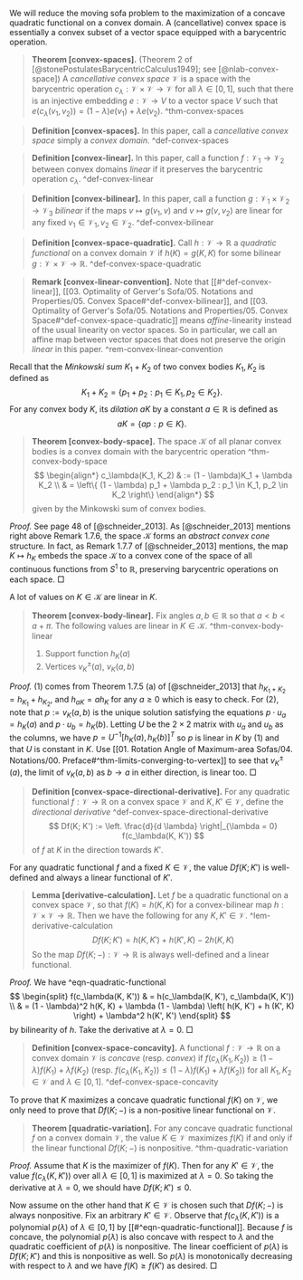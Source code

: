 We will reduce the moving sofa problem to the maximization of a concave quadratic functional on a convex domain. A (cancellative) convex space is essentially a convex subset of a vector space equipped with a barycentric operation.

> __Theorem [convex-spaces].__ (Theorem 2 of [@stonePostulatesBarycentricCalculus1949]; see [@nlab-convex-space]) A _cancellative convex space_ $\mathcal{V}$ is a space with the barycentric operation $c_\lambda : \mathcal{V} \times \mathcal{V} \to \mathcal{V}$ for all $\lambda \in [0, 1]$, such that there is an injective embedding $e : \mathcal{V} \to V$ to a vector space $V$ such that $e(c_{\lambda}(v_1, v_2)) = (1 - \lambda) e(v_1) + \lambda e(v_2)$. ^thm-convex-spaces

> __Definition [convex-spaces].__ In this paper, call a _cancellative convex space_ simply a _convex domain_. ^def-convex-spaces

> __Definition [convex-linear].__ In this paper, call a function $f : \mathcal{V}_1 \to \mathcal{V}_2$ between convex domains _linear_ if it preserves the barycentric operation $c_\lambda$. ^def-convex-linear

> __Definition [convex-bilinear].__ In this paper, call a function $g : \mathcal{V}_1 \times \mathcal{V}_2 \to \mathcal{V}_3$ _bilinear_ if the maps $v \mapsto g(v_1, v)$ and $v \mapsto g(v, v_2)$ are linear for any fixed $v_1 \in \mathcal{V}_1, v_2 \in \mathcal{V}_2$. ^def-convex-bilinear

> __Definition [convex-space-quadratic].__ Call $h : \mathcal{V} \to \mathbb{R}$ a _quadratic functional_ on a convex domain $\mathcal{V}$ if $h(K) = g(K, K)$ for some bilinear $g : \mathcal{V} \times \mathcal{V} \to \mathbb{R}$. ^def-convex-space-quadratic

> __Remark [convex-linear-convention].__ Note that [[#^def-convex-linear]], [[03. Optimality of Gerver's Sofa/05. Notations and Properties/05. Convex Space#^def-convex-bilinear]], and [[03. Optimality of Gerver's Sofa/05. Notations and Properties/05. Convex Space#^def-convex-space-quadratic]] means _affine_-linearity instead of the usual linearity on vector spaces. So in particular, we call an affine map between vector spaces that does not preserve the origin _linear_ in this paper. ^rem-convex-linear-convention

Recall that the _Minkowski sum_ $K_1 + K_2$ of two convex bodies $K_1, K_2$ is defined as
$$
K_1 + K_2 = \left\{ p_1 + p_2 : p_1 \in K_1, p_2 \in K_2 \right\}.
$$
For any convex body $K$, its _dilation_ $aK$ by a constant $a \in \mathbb{R}$ is defined as
$$
aK = \left\{ ap : p \in K \right\}.
$$

> __Theorem [convex-body-space].__ The space $\mathcal{K}$ of all planar convex bodies is a convex domain with the barycentric operation ^thm-convex-body-space
$$
\begin{align*}
c_\lambda(K_1, K_2) & := (1 - \lambda)K_1 + \lambda K_2 \\
& = \left\{ (1 - \lambda) p_1 + \lambda p_2 : p_1 \in K_1, p_2 \in K_2 \right\} 
\end{align*}
$$
> given by the Minkowski sum of convex bodies.

_Proof._ See page 48 of [@schneider_2013]. As [@schneider_2013] mentions right above Remark 1.7.6, the space $\mathcal{K}$ forms an _abstract convex cone_ structure. In fact, as Remark 1.7.7 of [@schneider_2013] mentions, the map $K \mapsto h_K$ embeds the space $\mathcal{K}$ to a convex cone of the space of all continuous functions from $S^1$ to $\mathbb{R}$, preserving barycentric operations on each space. □

A lot of values on $K \in \mathcal{K}$ are linear in $K$.

> __Theorem [convex-body-linear].__ Fix angles $a, b \in \mathbb{R}$ so that $a < b < a + \pi$. The following values are linear in $K \in \mathcal{K}$. ^thm-convex-body-linear
> 
> 1. Support function $h_K(a)$
> 2. Vertices $v_K^\pm(a)$, $v_K(a, b)$

_Proof._ (1) comes from Theorem 1.7.5 (a) of [@schneider_2013] that $h_{K_1 + K_2} = h_{K_1} + h_{K_2}$, and $h_{a K } = a h_K$ for any $a \geq 0$ which is easy to check. For (2), note that $p := v_K(a, b)$ is the unique solution satisfying the equations $p \cdot u_a = h_K(a)$ and $p \cdot u_b = h_K(b)$. Letting $U$ be the $2 \times 2$ matrix with $u_a$ and $u_b$ as the columns, we have $p = U^{-1} [h_K(a), h_K(b)]^T$ so $p$ is linear in $K$ by (1) and that $U$ is constant in $K$. Use [[01. Rotation Angle of Maximum-area Sofas/04. Notations/00. Preface#^thm-limits-converging-to-vertex]] to see that $v_K^{\pm}(a)$, the limit of $v_K(a, b)$ as $b \to a$ in either direction, is linear too. □

> __Definition [convex-space-directional-derivative].__ For any quadratic functional $f : \mathcal{V} \to \mathbb{R}$ on a convex space $\mathcal{V}$ and $K, K' \in \mathcal{V}$, define the _directional derivative_ ^def-convex-space-directional-derivative
$$
Df(K; K') := \left. \frac{d}{d \lambda} \right|_{\lambda = 0} f(c_\lambda(K, K'))
$$
> of $f$ at $K$ in the direction towards $K'$.

For any quadratic functional $f$ and a fixed $K \in \mathcal{V}$, the value $Df(K; K')$ is well-defined and always a linear functional of $K'$.

> __Lemma [derivative-calculation].__ Let $f$ be a quadratic functional on a convex space $\mathcal{V}$, so that $f(K) = h(K, K)$ for a convex-bilinear map $h : \mathcal{V} \times \mathcal{V} \to \mathbb{R}$. Then we have the following for any $K, K' \in \mathcal{V}$. ^lem-derivative-calculation
$$
Df(K; K') = h(K, K') + h(K', K) - 2 h (K, K)
$$
> So the map $Df(K; -) : \mathcal{V} \to \mathbb{R}$ is always well-defined and a linear functional. 

_Proof._ We have ^eqn-quadratic-functional
$$
\begin{split}
f(c_\lambda(K, K')) & = h(c_\lambda(K, K'), c_\lambda(K, K')) \\
& = (1 - \lambda)^2 h(K, K) + \lambda (1 - \lambda) \left( h(K, K') + h (K', K) \right) + \lambda^2 h(K', K')
\end{split}
$$
by bilinearity of $h$. Take the derivative at $\lambda = 0$. □

> __Definition [convex-space-concavity].__ A functional $f : \mathcal{V} \to \mathbb{R}$ on a convex domain $\mathcal{V}$ is _concave_ (resp. _convex_) if $f(c_\lambda(K_1, K_2)) \geq (1 - \lambda) f(K_1) + \lambda f(K_2)$ (resp. $f(c_\lambda(K_1, K_2)) \leq (1 - \lambda) f(K_1) + \lambda f(K_2)$) for all $K_1, K_2 \in \mathcal{V}$ and $\lambda \in [0, 1]$. ^def-convex-space-concavity

To prove that $K$ maximizes a concave quadratic functional $f(K)$ on $\mathcal{V}$, we only need to prove that $Df(K; -)$ is a non-positive linear functional on $\mathcal{V}$. 

> __Theorem [quadratic-variation].__ For any concave quadratic functional $f$ on a convex domain $\mathcal{V}$, the value $K \in \mathcal{V}$ maximizes $f(K)$ if and only if the linear functional $Df(K; -)$ is nonpositive. ^thm-quadratic-variation

_Proof._ Assume that $K$ is the maximizer of $f(K)$. Then for any $K' \in \mathcal{V}$, the value $f(c_\lambda(K, K'))$ over all $\lambda \in [0, 1]$ is maximized at $\lambda = 0$. So taking the derivative at $\lambda = 0$, we should have $Df(K; K') \leq 0$.

Now assume on the other hand that $K \in \mathcal{V}$ is chosen such that $Df(K; -)$ is always nonpositive. Fix an arbitrary $K' \in \mathcal{V}$. Observe that $f(c_\lambda(K, K'))$ is a polynomial $p(\lambda)$ of $\lambda \in [0, 1]$ by [[#^eqn-quadratic-functional]]. Because $f$ is concave, the polynomial $p(\lambda)$ is also concave with respect to $\lambda$ and the quadratic coefficient of $p(\lambda)$ is nonpositive. The linear coefficient of $p(\lambda)$ is $Df(K; K')$ and this is nonpositive as well. So $p(\lambda)$ is monotonically decreasing with respect to $\lambda$ and we have $f(K) \geq f(K')$ as desired. □